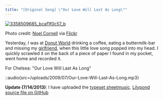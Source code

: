 ```yaml
---
title: "[Original Song] \"Our Love Will Last As Long\""
---
```


[![](/uploads/2009/07/3358509685_bcaf1f0c57_b-500x333.jpg "3358509685_bcaf1f0c57_b")](/uploads/2009/07/3358509685_bcaf1f0c57_b.jpg)

Photo credit: [Noel Cornell](http://www.flickr.com/photos/noelcornell/3358509685) via [Flickr](http://www.flickr.com/)

Yesterday, I was at [Donut World](http://maps.google.com/maps?oe=utf-8&amp;rls=org.mozilla:en-US:official&amp;client=firefox-a&amp;um=1&amp;ie=UTF-8&amp;q=donut+world+sf&amp;fb=1&amp;split=1&amp;gl=us&amp;view=text&amp;latlng=13147797873413706925) drinking a coffee, eating a buttermilk-bar and missing my [girlfriend](http://www.chelseahollow.com), when this little love song popped into my head. I quickly scrawled it on the back of a piece of paper I found in my pocket, went home and recorded it.

For Chelsea: "Our Love Will Last As Long"

::audio{src=/uploads/2009/07/Our-Love-Will-Last-As-Long.mp3}

**Update (7/14/2013)**: I have uploaded the [typeset sheetmusic](/uploads/2009/07/eldredge-our_love_will_last_as_long.pdf).
[Lilypond source file on GitHub](https://github.com/captbaritone/eldredge-our_love_will_last_as_long)
